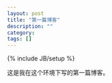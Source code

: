 ```yaml
---
layout: post
title: "第一篇博客"
description: ""
category: 
tags: []
---
```

{% include JB/setup %}

这是我在这个环境下写的第一篇博客。